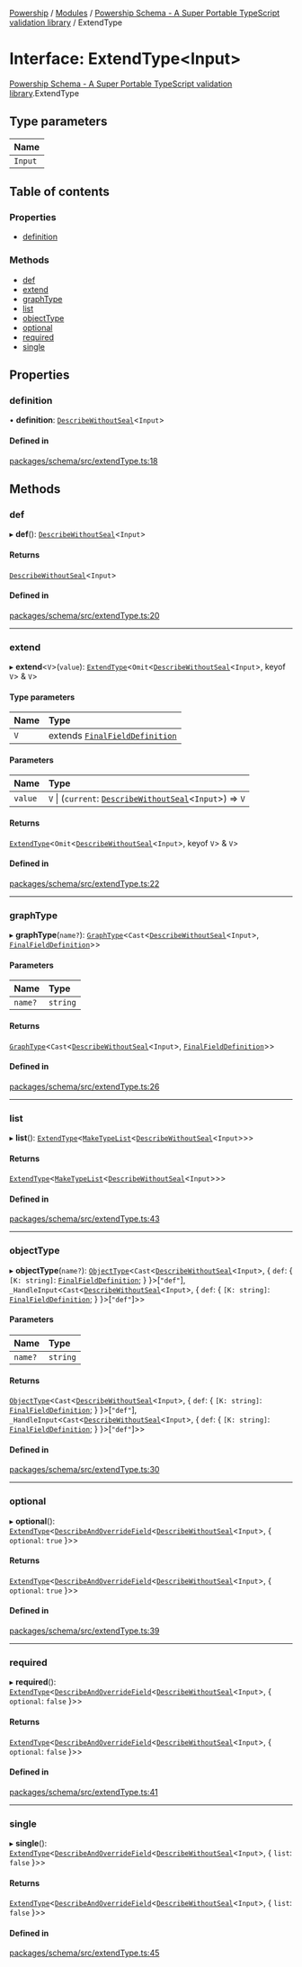 [Powership](../README.md) / [Modules](../modules.md) / [Powership Schema - A Super Portable TypeScript validation library](../modules/Powership_Schema___A_Super_Portable_TypeScript_validation_library.md) / ExtendType

# Interface: ExtendType<Input\>

[Powership Schema - A Super Portable TypeScript validation library](../modules/Powership_Schema___A_Super_Portable_TypeScript_validation_library.md).ExtendType

## Type parameters

| Name |
| :------ |
| `Input` |

## Table of contents

### Properties

- [definition](Powership_Schema___A_Super_Portable_TypeScript_validation_library.ExtendType.md#definition)

### Methods

- [def](Powership_Schema___A_Super_Portable_TypeScript_validation_library.ExtendType.md#def)
- [extend](Powership_Schema___A_Super_Portable_TypeScript_validation_library.ExtendType.md#extend)
- [graphType](Powership_Schema___A_Super_Portable_TypeScript_validation_library.ExtendType.md#graphtype)
- [list](Powership_Schema___A_Super_Portable_TypeScript_validation_library.ExtendType.md#list)
- [objectType](Powership_Schema___A_Super_Portable_TypeScript_validation_library.ExtendType.md#objecttype)
- [optional](Powership_Schema___A_Super_Portable_TypeScript_validation_library.ExtendType.md#optional)
- [required](Powership_Schema___A_Super_Portable_TypeScript_validation_library.ExtendType.md#required)
- [single](Powership_Schema___A_Super_Portable_TypeScript_validation_library.ExtendType.md#single)

## Properties

### definition

• **definition**: [`DescribeWithoutSeal`](../modules/Powership_Schema___A_Super_Portable_TypeScript_validation_library.md#describewithoutseal)<`Input`\>

#### Defined in

[packages/schema/src/extendType.ts:18](https://github.com/antoniopresto/powership/blob/2672a73/packages/schema/src/extendType.ts#L18)

## Methods

### def

▸ **def**(): [`DescribeWithoutSeal`](../modules/Powership_Schema___A_Super_Portable_TypeScript_validation_library.md#describewithoutseal)<`Input`\>

#### Returns

[`DescribeWithoutSeal`](../modules/Powership_Schema___A_Super_Portable_TypeScript_validation_library.md#describewithoutseal)<`Input`\>

#### Defined in

[packages/schema/src/extendType.ts:20](https://github.com/antoniopresto/powership/blob/2672a73/packages/schema/src/extendType.ts#L20)

___

### extend

▸ **extend**<`V`\>(`value`): [`ExtendType`](Powership_Schema___A_Super_Portable_TypeScript_validation_library.ExtendType.md)<`Omit`<[`DescribeWithoutSeal`](../modules/Powership_Schema___A_Super_Portable_TypeScript_validation_library.md#describewithoutseal)<`Input`\>, keyof `V`\> & `V`\>

#### Type parameters

| Name | Type |
| :------ | :------ |
| `V` | extends [`FinalFieldDefinition`](../modules/Powership_Schema___A_Super_Portable_TypeScript_validation_library.md#finalfielddefinition) |

#### Parameters

| Name | Type |
| :------ | :------ |
| `value` | `V` \| (`current`: [`DescribeWithoutSeal`](../modules/Powership_Schema___A_Super_Portable_TypeScript_validation_library.md#describewithoutseal)<`Input`\>) => `V` |

#### Returns

[`ExtendType`](Powership_Schema___A_Super_Portable_TypeScript_validation_library.ExtendType.md)<`Omit`<[`DescribeWithoutSeal`](../modules/Powership_Schema___A_Super_Portable_TypeScript_validation_library.md#describewithoutseal)<`Input`\>, keyof `V`\> & `V`\>

#### Defined in

[packages/schema/src/extendType.ts:22](https://github.com/antoniopresto/powership/blob/2672a73/packages/schema/src/extendType.ts#L22)

___

### graphType

▸ **graphType**(`name?`): [`GraphType`](../classes/Powership_Schema___A_Super_Portable_TypeScript_validation_library.GraphType.md)<`Cast`<[`DescribeWithoutSeal`](../modules/Powership_Schema___A_Super_Portable_TypeScript_validation_library.md#describewithoutseal)<`Input`\>, [`FinalFieldDefinition`](../modules/Powership_Schema___A_Super_Portable_TypeScript_validation_library.md#finalfielddefinition)\>\>

#### Parameters

| Name | Type |
| :------ | :------ |
| `name?` | `string` |

#### Returns

[`GraphType`](../classes/Powership_Schema___A_Super_Portable_TypeScript_validation_library.GraphType.md)<`Cast`<[`DescribeWithoutSeal`](../modules/Powership_Schema___A_Super_Portable_TypeScript_validation_library.md#describewithoutseal)<`Input`\>, [`FinalFieldDefinition`](../modules/Powership_Schema___A_Super_Portable_TypeScript_validation_library.md#finalfielddefinition)\>\>

#### Defined in

[packages/schema/src/extendType.ts:26](https://github.com/antoniopresto/powership/blob/2672a73/packages/schema/src/extendType.ts#L26)

___

### list

▸ **list**(): [`ExtendType`](Powership_Schema___A_Super_Portable_TypeScript_validation_library.ExtendType.md)<[`MakeTypeList`](../modules/Powership_Schema___A_Super_Portable_TypeScript_validation_library.md#maketypelist)<[`DescribeWithoutSeal`](../modules/Powership_Schema___A_Super_Portable_TypeScript_validation_library.md#describewithoutseal)<`Input`\>\>\>

#### Returns

[`ExtendType`](Powership_Schema___A_Super_Portable_TypeScript_validation_library.ExtendType.md)<[`MakeTypeList`](../modules/Powership_Schema___A_Super_Portable_TypeScript_validation_library.md#maketypelist)<[`DescribeWithoutSeal`](../modules/Powership_Schema___A_Super_Portable_TypeScript_validation_library.md#describewithoutseal)<`Input`\>\>\>

#### Defined in

[packages/schema/src/extendType.ts:43](https://github.com/antoniopresto/powership/blob/2672a73/packages/schema/src/extendType.ts#L43)

___

### objectType

▸ **objectType**(`name?`): [`ObjectType`](../classes/Powership_Schema___A_Super_Portable_TypeScript_validation_library.ObjectType.md)<`Cast`<[`DescribeWithoutSeal`](../modules/Powership_Schema___A_Super_Portable_TypeScript_validation_library.md#describewithoutseal)<`Input`\>, { `def`: { `[K: string]`: [`FinalFieldDefinition`](../modules/Powership_Schema___A_Super_Portable_TypeScript_validation_library.md#finalfielddefinition);  }  }\>[``"def"``], `_HandleInput`<`Cast`<[`DescribeWithoutSeal`](../modules/Powership_Schema___A_Super_Portable_TypeScript_validation_library.md#describewithoutseal)<`Input`\>, { `def`: { `[K: string]`: [`FinalFieldDefinition`](../modules/Powership_Schema___A_Super_Portable_TypeScript_validation_library.md#finalfielddefinition);  }  }\>[``"def"``]\>\>

#### Parameters

| Name | Type |
| :------ | :------ |
| `name?` | `string` |

#### Returns

[`ObjectType`](../classes/Powership_Schema___A_Super_Portable_TypeScript_validation_library.ObjectType.md)<`Cast`<[`DescribeWithoutSeal`](../modules/Powership_Schema___A_Super_Portable_TypeScript_validation_library.md#describewithoutseal)<`Input`\>, { `def`: { `[K: string]`: [`FinalFieldDefinition`](../modules/Powership_Schema___A_Super_Portable_TypeScript_validation_library.md#finalfielddefinition);  }  }\>[``"def"``], `_HandleInput`<`Cast`<[`DescribeWithoutSeal`](../modules/Powership_Schema___A_Super_Portable_TypeScript_validation_library.md#describewithoutseal)<`Input`\>, { `def`: { `[K: string]`: [`FinalFieldDefinition`](../modules/Powership_Schema___A_Super_Portable_TypeScript_validation_library.md#finalfielddefinition);  }  }\>[``"def"``]\>\>

#### Defined in

[packages/schema/src/extendType.ts:30](https://github.com/antoniopresto/powership/blob/2672a73/packages/schema/src/extendType.ts#L30)

___

### optional

▸ **optional**(): [`ExtendType`](Powership_Schema___A_Super_Portable_TypeScript_validation_library.ExtendType.md)<[`DescribeAndOverrideField`](../modules/Powership_Schema___A_Super_Portable_TypeScript_validation_library.md#describeandoverridefield)<[`DescribeWithoutSeal`](../modules/Powership_Schema___A_Super_Portable_TypeScript_validation_library.md#describewithoutseal)<`Input`\>, { `optional`: ``true``  }\>\>

#### Returns

[`ExtendType`](Powership_Schema___A_Super_Portable_TypeScript_validation_library.ExtendType.md)<[`DescribeAndOverrideField`](../modules/Powership_Schema___A_Super_Portable_TypeScript_validation_library.md#describeandoverridefield)<[`DescribeWithoutSeal`](../modules/Powership_Schema___A_Super_Portable_TypeScript_validation_library.md#describewithoutseal)<`Input`\>, { `optional`: ``true``  }\>\>

#### Defined in

[packages/schema/src/extendType.ts:39](https://github.com/antoniopresto/powership/blob/2672a73/packages/schema/src/extendType.ts#L39)

___

### required

▸ **required**(): [`ExtendType`](Powership_Schema___A_Super_Portable_TypeScript_validation_library.ExtendType.md)<[`DescribeAndOverrideField`](../modules/Powership_Schema___A_Super_Portable_TypeScript_validation_library.md#describeandoverridefield)<[`DescribeWithoutSeal`](../modules/Powership_Schema___A_Super_Portable_TypeScript_validation_library.md#describewithoutseal)<`Input`\>, { `optional`: ``false``  }\>\>

#### Returns

[`ExtendType`](Powership_Schema___A_Super_Portable_TypeScript_validation_library.ExtendType.md)<[`DescribeAndOverrideField`](../modules/Powership_Schema___A_Super_Portable_TypeScript_validation_library.md#describeandoverridefield)<[`DescribeWithoutSeal`](../modules/Powership_Schema___A_Super_Portable_TypeScript_validation_library.md#describewithoutseal)<`Input`\>, { `optional`: ``false``  }\>\>

#### Defined in

[packages/schema/src/extendType.ts:41](https://github.com/antoniopresto/powership/blob/2672a73/packages/schema/src/extendType.ts#L41)

___

### single

▸ **single**(): [`ExtendType`](Powership_Schema___A_Super_Portable_TypeScript_validation_library.ExtendType.md)<[`DescribeAndOverrideField`](../modules/Powership_Schema___A_Super_Portable_TypeScript_validation_library.md#describeandoverridefield)<[`DescribeWithoutSeal`](../modules/Powership_Schema___A_Super_Portable_TypeScript_validation_library.md#describewithoutseal)<`Input`\>, { `list`: ``false``  }\>\>

#### Returns

[`ExtendType`](Powership_Schema___A_Super_Portable_TypeScript_validation_library.ExtendType.md)<[`DescribeAndOverrideField`](../modules/Powership_Schema___A_Super_Portable_TypeScript_validation_library.md#describeandoverridefield)<[`DescribeWithoutSeal`](../modules/Powership_Schema___A_Super_Portable_TypeScript_validation_library.md#describewithoutseal)<`Input`\>, { `list`: ``false``  }\>\>

#### Defined in

[packages/schema/src/extendType.ts:45](https://github.com/antoniopresto/powership/blob/2672a73/packages/schema/src/extendType.ts#L45)
